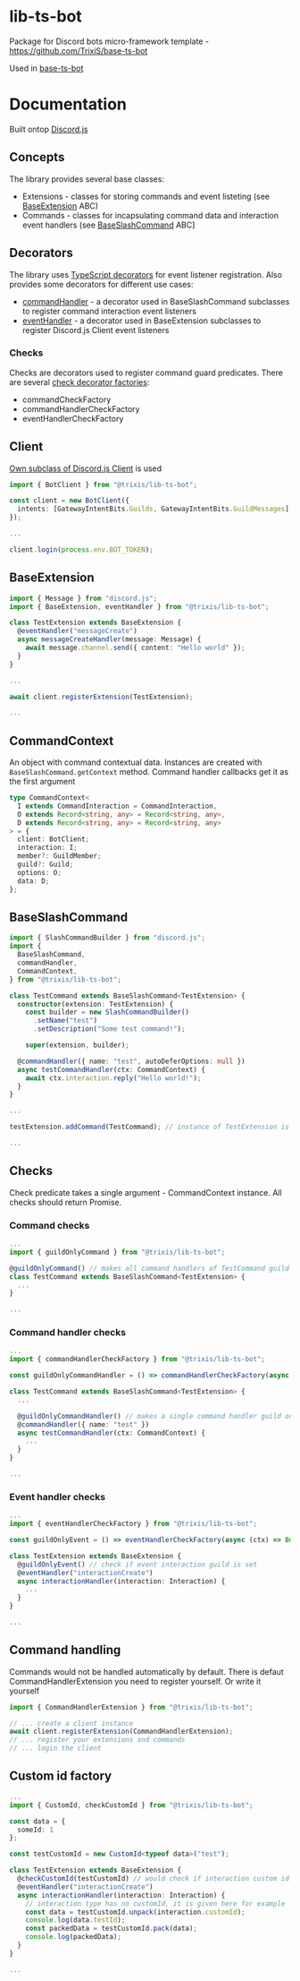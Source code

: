 # lib-ts-bot

Package for Discord bots micro-framework template - https://github.com/TrixiS/base-ts-bot

Used in [base-ts-bot](https://github.com/TrixiS/base-ts-bot)

# Documentation

Built ontop [Discord.js](https://github.com/discordjs/discord.js/)

## Concepts

The library provides several base classes:

- Extensions - classes for storing commands and event listeting (see [BaseExtension](https://github.com/TrixiS/lib-ts-bot/blob/master/src/extension.ts) ABC)
- Commands - classes for incapsulating command data and interaction event handlers (see [BaseSlashCommand](https://github.com/TrixiS/lib-ts-bot/blob/master/src/command.ts) ABC]

## Decorators

The library uses [TypeScript decorators](https://www.typescriptlang.org/docs/handbook/decorators.html) for event listener registration. Also provides some decorators for different use cases:

- [commandHandler](https://github.com/TrixiS/lib-ts-bot/blob/master/src/commandHandler.ts) - a decorator used in BaseSlashCommand subclasses to register command interaction event listeners
- [eventHandler](https://github.com/TrixiS/lib-ts-bot/blob/master/src/eventHandler.ts) - a decorator used in BaseExtension subclasses to register Discord.js Client event listeners

### Checks

Checks are decorators used to register command guard predicates. There are several [check decorator factories](https://github.com/TrixiS/lib-ts-bot/blob/master/src/checkFactories.ts):

- commandCheckFactory
- commandHandlerCheckFactory
- eventHandlerCheckFactory

## Client

[Own subclass of Discord.js Client](https://github.com/TrixiS/lib-ts-bot/blob/master/src/client.ts) is used

```TypeScript
import { BotClient } from "@trixis/lib-ts-bot";

const client = new BotClient({
  intents: [GatewayIntentBits.Guilds, GatewayIntentBits.GuildMessages],
});

...

client.login(process.env.BOT_TOKEN);
```

## BaseExtension

```TypeScript
import { Message } from "discord.js";
import { BaseExtension, eventHandler } from "@trixis/lib-ts-bot";

class TestExtension extends BaseExtension {
  @eventHandler("messageCreate")
  async messageCreateHandler(message: Message) {
    await message.channel.send({ content: "Hello world" });
  }
}

...

await client.registerExtension(TestExtension);

...
```

## CommandContext

An object with command contextual data. Instances are created with `BaseSlashCommand.getContext` method. Command handler callbacks get it as the first argument

```TypeScript
type CommandContext<
  I extends CommandInteraction = CommandInteraction,
  O extends Record<string, any> = Record<string, any>,
  D extends Record<string, any> = Record<string, any>
> = {
  client: BotClient;
  interaction: I;
  member?: GuildMember;
  guild?: Guild;
  options: O;
  data: D;
};
```

## BaseSlashCommand

```TypeScript
import { SlashCommandBuilder } from "discord.js";
import {
  BaseSlashCommand,
  commandHandler,
  CommandContext,
} from "@trixis/lib-ts-bot";

class TestCommand extends BaseSlashCommand<TestExtension> {
  constructor(extension: TestExtension) {
    const builder = new SlashCommandBuilder()
      .setName("test")
      .setDescription("Some test command!");

    super(extension, builder);

  @commandHandler({ name: "test", autoDeferOptions: null })
  async testCommandHandler(ctx: CommandContext) {
    await ctx.interaction.reply("Hello world!");
  }
}

...

testExtension.addCommand(TestCommand); // instance of TestExtension is used (not the class itself)

...
```

## Checks

Check predicate takes a single argument - CommandContext instance. All checks should return Promise<boolean>.

### Command checks

```TypeScript
...
import { guildOnlyCommand } from "@trixis/lib-ts-bot";

@guildOnlyCommand() // makes all command handlers of TestCommand guild only (would't work in DMs)
class TestCommand extends BaseSlashCommand<TestExtension> {
  ...
}

...
```

### Command handler checks

```TypeScript
...
import { commandHandlerCheckFactory } from "@trixis/lib-ts-bot";

const guildOnlyCommandHandler = () => commandHandlerCheckFactory(async (ctx) => Boolean(ctx.guild));

class TestCommand extends BaseSlashCommand<TestExtension> {
  ...

  @guildOnlyCommandHandler() // makes a single command handler guild only
  @commandHandler({ name: "test" })
  async testCommandHandler(ctx: CommandContext) {
    ...
  }
}

...
```

### Event handler checks

```TypeScript
...
import { eventHandlerCheckFactory } from "@trixis/lib-ts-bot";

const guildOnlyEvent = () => eventHandlerCheckFactory(async (ctx) => Boolean(ctx.guild));

class TestExtension extends BaseExtension {
  @guildOnlyEvent() // check if event interaction guild is set
  @eventHandler("interactionCreate")
  async interactionHandler(interaction: Interaction) {
    ...
  }
}

...
```

## Command handling

Commands would not be handled automatically by default. There is defaut CommandHandlerExtension you need to register yourself. Or write it yourself

```TypeScript
import { CommandHandlerExtension } from "@trixis/lib-ts-bot";

// ... create a client instance
await client.registerExtension(CommandHandlerExtension);
// ... register your extensions and commands
// ... login the client
```

## Custom id factory

```TypeScript
...
import { CustomId, checkCustomId } from "@trixis/lib-ts-bot";

const data = {
  someId: 1
};

const testCustomId = new CustomId<typeof data>("test");

class TestExtension extends BaseExtension {
  @checkCustomId(testCustomId) // would check if interaction custom id is the specified one
  @eventHandler("interactionCreate")
  async interactionHandler(interaction: Interaction) {
    // interaction type has no customId, it is given here for example
    const data = testCustomId.unpack(interaction.customId);
    console.log(data.testId);
    const packedData = testCustomId.pack(data);
    console.log(packedData);
  }
}

...
```
